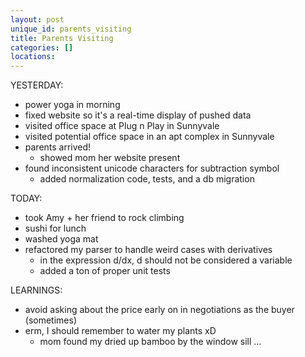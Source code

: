 ```yaml
---
layout: post
unique_id: parents_visiting
title: Parents Visiting
categories: []
locations: 
---
```


YESTERDAY:
* power yoga in morning
* fixed website so it's a real-time display of pushed data
* visited office space at Plug n Play in Sunnyvale
* visited potential office space in an apt complex in Sunnyvale
* parents arrived!
  * showed mom her website present
* found inconsistent unicode characters for subtraction symbol
  * added normalization code, tests, and a db migration

TODAY:
* took Amy + her friend to rock climbing
* sushi for lunch
* washed yoga mat
* refactored my parser to handle weird cases with derivatives
  * in the expression d/dx, d should not be considered a variable
  * added a ton of proper unit tests

LEARNINGS:
* avoid asking about the price early on in negotiations as the buyer (sometimes)
* erm, I should remember to water my plants xD
  * mom found my dried up bamboo by the window sill ...
